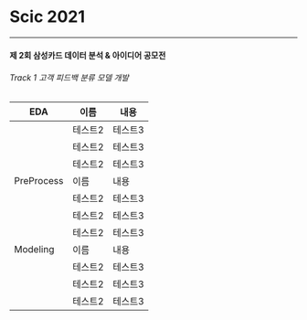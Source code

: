 # Scic 2021 
-------------------
#### 제 2회 삼성카드 데이터 분석 & 아이디어 공모전
###### Track 1 고객 피드백 분류 모델 개발

|EDA|이름|내용|
|------|---|---|
||테스트2|테스트3|
||테스트2|테스트3|
||테스트2|테스트3|
|PreProcess|이름|내용|
||테스트2|테스트3|
||테스트2|테스트3|
||테스트2|테스트3|
|Modeling|이름|내용|
||테스트2|테스트3|
||테스트2|테스트3|
||테스트2|테스트3|